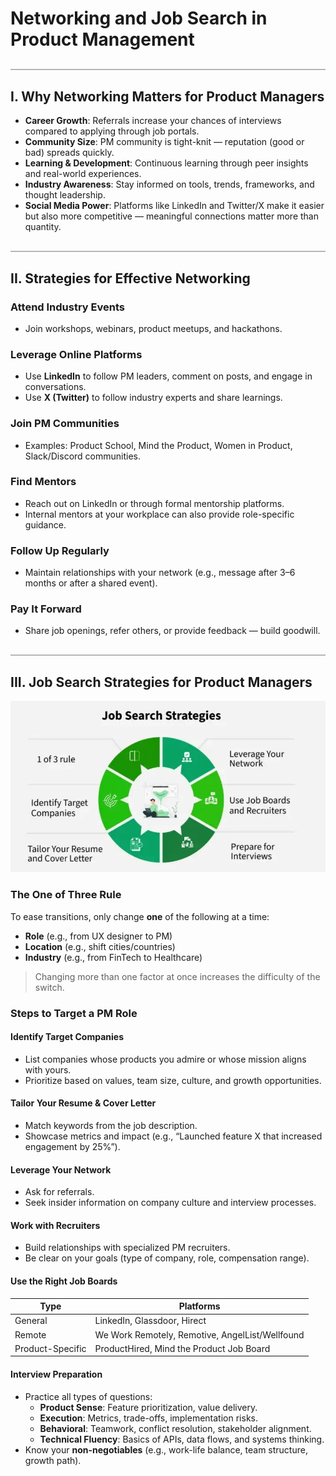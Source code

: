 <style>
  hr.section-break {
    border: none;
    height: 3px;
    background: linear-gradient(to right, #4b6cb7, #182848);
    margin: 40px 0;
    border-radius: 2px;
  }

  hr.topic-divider {
    border: none;
    height: 1.5px;
    background-color: #888;
    margin: 30px 0;
    opacity: 0.6;
  }

  hr.soft-line {
    border: none;
    height: 1px;
    background-color: #ccc;
    margin: 20px 0;
    opacity: 0.5;
  }
</style>

# Networking and Job Search in Product Management

<hr class="topic-divider">

## I. Why Networking Matters for Product Managers

- **Career Growth**: Referrals increase your chances of interviews compared to applying through job portals.
- **Community Size**: PM community is tight-knit — reputation (good or bad) spreads quickly.
- **Learning & Development**: Continuous learning through peer insights and real-world experiences.
- **Industry Awareness**: Stay informed on tools, trends, frameworks, and thought leadership.
- **Social Media Power**: Platforms like LinkedIn and Twitter/X make it easier but also more competitive — meaningful connections matter more than quantity.

<hr class="topic-divider">

## II. Strategies for Effective Networking

### Attend Industry Events
- Join workshops, webinars, product meetups, and hackathons.

### Leverage Online Platforms
- Use **LinkedIn** to follow PM leaders, comment on posts, and engage in conversations.
- Use **X (Twitter)** to follow industry experts and share learnings.

### Join PM Communities
- Examples: Product School, Mind the Product, Women in Product, Slack/Discord communities.

### Find Mentors
- Reach out on LinkedIn or through formal mentorship platforms.
- Internal mentors at your workplace can also provide role-specific guidance.

### Follow Up Regularly
- Maintain relationships with your network (e.g., message after 3–6 months or after a shared event).

### Pay It Forward
- Share job openings, refer others, or provide feedback — build goodwill.

<hr class="topic-divider">

## III. Job Search Strategies for Product Managers

![Job](Images/job.png)

### The One of Three Rule
To ease transitions, only change **one** of the following at a time:
- **Role** (e.g., from UX designer to PM)
- **Location** (e.g., shift cities/countries)
- **Industry** (e.g., from FinTech to Healthcare)

> Changing more than one factor at once increases the difficulty of the switch.

### Steps to Target a PM Role

#### Identify Target Companies
- List companies whose products you admire or whose mission aligns with yours.
- Prioritize based on values, team size, culture, and growth opportunities.

#### Tailor Your Resume & Cover Letter
- Match keywords from the job description.
- Showcase metrics and impact (e.g., “Launched feature X that increased engagement by 25%”).

#### Leverage Your Network
- Ask for referrals.
- Seek insider information on company culture and interview processes.

#### Work with Recruiters
- Build relationships with specialized PM recruiters.
- Be clear on your goals (type of company, role, compensation range).

#### Use the Right Job Boards

| Type         | Platforms                                      |
|--------------|------------------------------------------------|
| General      | LinkedIn, Glassdoor, Hirect                    |
| Remote       | We Work Remotely, Remotive, AngelList/Wellfound|
| Product-Specific | ProductHired, Mind the Product Job Board     |

#### Interview Preparation
- Practice all types of questions:
  - **Product Sense**: Feature prioritization, value delivery.
  - **Execution**: Metrics, trade-offs, implementation risks.
  - **Behavioral**: Teamwork, conflict resolution, stakeholder alignment.
  - **Technical Fluency**: Basics of APIs, data flows, and systems thinking.
- Know your **non-negotiables** (e.g., work-life balance, team structure, growth path).

